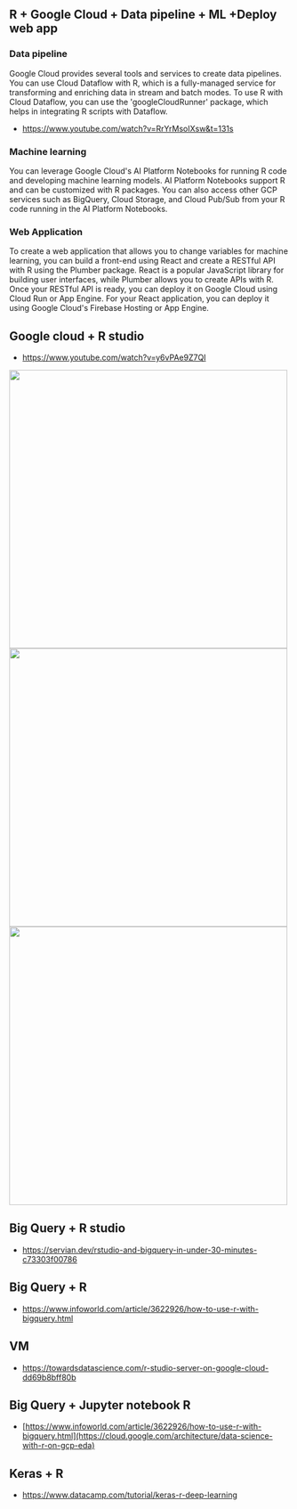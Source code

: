 ## R + Google Cloud + Data pipeline + ML +Deploy web app

### Data pipeline
Google Cloud provides several tools and services to create data pipelines. You can use Cloud Dataflow with R, which is a fully-managed service for transforming and enriching data in stream and batch modes. To use R with Cloud Dataflow, you can use the 'googleCloudRunner' package, which helps in integrating R scripts with Dataflow.

- https://www.youtube.com/watch?v=RrYrMsoIXsw&t=131s

### Machine learning
You can leverage Google Cloud's AI Platform Notebooks for running R code and developing machine learning models. AI Platform Notebooks support R and can be customized with R packages. You can also access other GCP services such as BigQuery, Cloud Storage, and Cloud Pub/Sub from your R code running in the AI Platform Notebooks.

### Web Application
To create a web application that allows you to change variables for machine learning, you can build a front-end using React and create a RESTful API with R using the Plumber package. React is a popular JavaScript library for building user interfaces, while Plumber allows you to create APIs with R. Once your RESTful API is ready, you can deploy it on Google Cloud using Cloud Run or App Engine. For your React application, you can deploy it using Google Cloud's Firebase Hosting or App Engine.


## Google cloud + R studio
- https://www.youtube.com/watch?v=y6vPAe9Z7QI

<img src="https://user-images.githubusercontent.com/70645899/226013385-7e072ca2-edd0-4b0f-a4dc-3748d1d60e8a.png" width="500">
<img src="https://user-images.githubusercontent.com/70645899/226464679-1718143e-2848-4cca-9db0-38668e9a2824.png" width="500">
<img src="https://user-images.githubusercontent.com/70645899/226466571-e26d9030-dca3-4944-ba1c-276a0a4feaa4.png" width="500">

## Big Query + R studio
- https://servian.dev/rstudio-and-bigquery-in-under-30-minutes-c73303f00786

## Big Query + R
- https://www.infoworld.com/article/3622926/how-to-use-r-with-bigquery.html

## VM
- https://towardsdatascience.com/r-studio-server-on-google-cloud-dd69b8bff80b

## Big Query + Jupyter notebook R
- [https://www.infoworld.com/article/3622926/how-to-use-r-with-bigquery.html](https://cloud.google.com/architecture/data-science-with-r-on-gcp-eda)

## Keras + R
- https://www.datacamp.com/tutorial/keras-r-deep-learning

